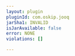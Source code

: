 ```yaml
---
layout: plugin
pluginId: com.oskip.jooq
jarSha1: INVALID
isJarAvailable: false
error: NONE
violations: []

---
```

